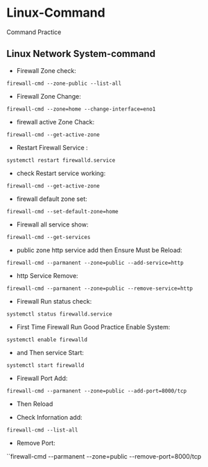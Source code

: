 # Linux-Command
Command Practice

## Linux Network System-command

*  Firewall Zone check:

``firewall-cmd --zone-public --list-all``

* Firewall Zone Change:

``firewall-cmd --zone=home --change-interface=eno1``

* firewall active Zone Chack:

``firewall-cmd --get-active-zone``

* Restart Firewall Service :

 ``systemctl restart firewalld.service``
 
 * check Restart service working:
 
 ``firewall-cmd --get-active-zone``
 
 * firewall default zone set:
 
 ``firewall-cmd --set-default-zone=home``
 
 * Firewall all service show:
 
 ``firewall-cmd --get-services``
 
 * public zone http service add then Ensure Must be Reload:
 
 ``firewall-cmd --parmanent --zone=public --add-service=http``
 
 * http Service Remove:
 
 ``firewall-cmd --parmanent --zone=public --remove-service=http``
 
* Firewall Run status check:

``systemctl status firewalld.service``

* First Time Firewall Run Good Practice Enable System:

``systemctl enable firewalld``

* and Then service Start:

``systemctl start firewalld``

* Firewall Port Add:

``firewall-cmd --parmanent --zone=public --add-port=8000/tcp``

* Then Reload

* Check Infornation add:

``firewall-cmd --list-all``

* Remove Port:

``firewall-cmd --parmanent --zone=public --remove-port=8000/tcp

 
 
 
